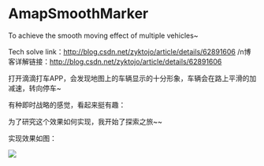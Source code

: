 # AmapSmoothMarker
To achieve the smooth moving effect of multiple vehicles~

Tech solve link：http://blog.csdn.net/zyktojo/article/details/62891606
/n博客详解链接：http://blog.csdn.net/zyktojo/article/details/62891606

打开滴滴打车APP，会发现地图上的车辆显示的十分形象，车辆会在路上平滑的加减速，转向停车~

有种即时战略的感觉，看起来挺有趣：

为了研究这个效果如何实现，我开始了探索之旅~~

实现效果如图：


![](http://img.blog.csdn.net/20170421102917096?watermark/2/text/aHR0cDovL2Jsb2cuY3Nkbi5uZXQvenlrdG9qbw==/font/5a6L5L2T/fontsize/400/fill/I0JBQkFCMA==/dissolve/70/gravity/SouthEast)  




